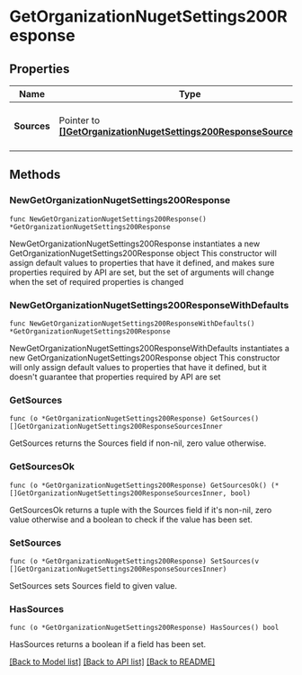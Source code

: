 # GetOrganizationNugetSettings200Response

## Properties

Name | Type | Description | Notes
------------ | ------------- | ------------- | -------------
**Sources** | Pointer to [**[]GetOrganizationNugetSettings200ResponseSourcesInner**](GetOrganizationNugetSettings200ResponseSourcesInner.md) | List of configured Nuget Feeds | [optional] 

## Methods

### NewGetOrganizationNugetSettings200Response

`func NewGetOrganizationNugetSettings200Response() *GetOrganizationNugetSettings200Response`

NewGetOrganizationNugetSettings200Response instantiates a new GetOrganizationNugetSettings200Response object
This constructor will assign default values to properties that have it defined,
and makes sure properties required by API are set, but the set of arguments
will change when the set of required properties is changed

### NewGetOrganizationNugetSettings200ResponseWithDefaults

`func NewGetOrganizationNugetSettings200ResponseWithDefaults() *GetOrganizationNugetSettings200Response`

NewGetOrganizationNugetSettings200ResponseWithDefaults instantiates a new GetOrganizationNugetSettings200Response object
This constructor will only assign default values to properties that have it defined,
but it doesn't guarantee that properties required by API are set

### GetSources

`func (o *GetOrganizationNugetSettings200Response) GetSources() []GetOrganizationNugetSettings200ResponseSourcesInner`

GetSources returns the Sources field if non-nil, zero value otherwise.

### GetSourcesOk

`func (o *GetOrganizationNugetSettings200Response) GetSourcesOk() (*[]GetOrganizationNugetSettings200ResponseSourcesInner, bool)`

GetSourcesOk returns a tuple with the Sources field if it's non-nil, zero value otherwise
and a boolean to check if the value has been set.

### SetSources

`func (o *GetOrganizationNugetSettings200Response) SetSources(v []GetOrganizationNugetSettings200ResponseSourcesInner)`

SetSources sets Sources field to given value.

### HasSources

`func (o *GetOrganizationNugetSettings200Response) HasSources() bool`

HasSources returns a boolean if a field has been set.


[[Back to Model list]](../README.md#documentation-for-models) [[Back to API list]](../README.md#documentation-for-api-endpoints) [[Back to README]](../README.md)


